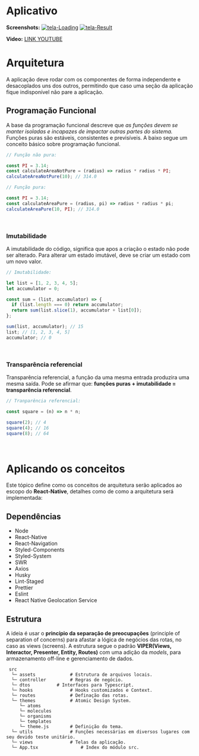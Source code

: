 # Aplicativo

**Screenshots:**
 <a href="https://ibb.co/bJmvdzW"><img src="https://i.ibb.co/cL38TDg/tela-Loading.jpg" alt="tela-Loading" border="0"></a>
<a href="https://ibb.co/nbrcgys"><img src="https://i.ibb.co/XbXs2PZ/tela-Result.jpg" alt="tela-Result" border="0"></a>

**Video:** [LINK YOUTUBE](https://www.youtube.com/watch?v=cvTBzU686OY&ab_channel=ReinaldoNeto)


# Arquitetura

A aplicação deve rodar com os componentes de forma independente e desacoplados uns dos outros, permitindo que caso uma seção da aplicação fique indisponível não pare a aplicação.

## Programação Funcional

A base da programação funcional descreve que *as funções devem se manter isoladas e incapazes de impactar outras partes do sistema.* Funções puras são estáveis, consistentes e previsíveis. A baixo segue um conceito básico sobre programação funcional.<br />

```javascript
// Função não pura:

const PI = 3.14;
const calculateAreaNotPure = (radius) => radius * radius * PI;
calculateAreaNotPure(10); // 314.0
```

```javascript
// Função pura:

const PI = 3.14;
const calculateAreaPure = (radius, pi) => radius * radius * pi;
calculateAreaPure(10, PI); // 314.0
```

<br />

### Imutabilidade

A imutabilidade do código, significa que apos a criação o estado não pode ser alterado. Para alterar um estado imutável, deve se criar um estado com um novo valor.<br />

```javascript
// Imutabilidade:

let list = [1, 2, 3, 4, 5];
let accumulator = 0;

const sum = (list, accumulator) => {
  if (list.length === 0) return accumulator;
  return sum(list.slice(1), accumulator + list[0]);
};

sum(list, accumulator); // 15
list; // [1, 2, 3, 4, 5]
accumulator; // 0
```

<br />

### Transparência referencial

Transparência referencial, a função da uma mesma entrada produzira uma mesma saída. Pode se afirmar que: **funções puras + imutabilidade  = transparência referencial**.<br />

```javascript
// Tranparência referencial:

const square = (n) => n * n;

square(2); // 4
square(4); // 16
square(8); // 64
```

<br />

# Aplicando os conceitos

Este tópico define como os conceitos de arquitetura serão aplicados ao escopo do **React-Native**, detalhes como de como a arquitetura será implementada:

## Dependências

- Node
- React-Native
- React-Navigation
- Styled-Components
- Styled-System
- SWR
- Axios
- Husky
- Lint-Staged
- Prettier
- Eslint
- React Native Geolocation Service

## Estrutura

A ideia é usar o **princípio da separação de preocupações** (principle of separation of concerns) para afastar a lógica de negócios das rotas, no caso as views (screens). A estrutura segue o padrão **VIPER(Views, Interactor, Presenter, Entity, Routes)** com uma adição da *models*, para armazenamento off-line e gerenciamento de dados.

```
 src
  └─ assets				# Estrutura de arquivos locais.
  └─ controller			# Regras de negócio.
  └─ dtos          # Interfaces para Typescript.
  └─ hooks				# Hooks customizados e Context.
  └─ routes				# Definação das rotas.
  └─ themes				# Atomic Design System.
  	 └─ atoms
  	 └─ molecules
  	 └─ organisms
  	 └─ templates
  	 └─ theme.js	    # Definição do tema.
  └─ utils				# Funções necessárias em diversos lugares com seu devido teste unitário.
  └─ views				# Telas da aplicação.
  └─ App.tsx			    # Index do módulo src.
```

<br />

